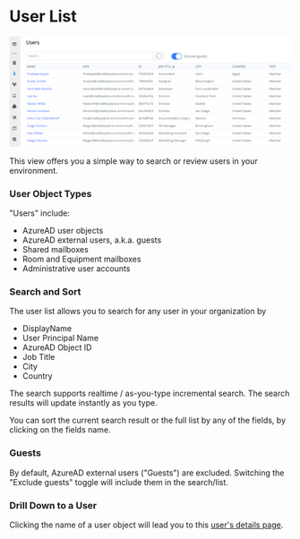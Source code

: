# User List

![User List View](<../../.gitbook/assets/image (13) (1).png>)

This view offers you a simple way to search or review users in your environment.

### User Object Types

"Users" include:

* AzureAD user objects
* AzureAD external users, a.k.a. guests
* Shared mailboxes
* Room and Equipment mailboxes
* Administrative user accounts

### Search and Sort

The user list allows you to search for any user in your organization by

* DisplayName
* User Principal Name
* AzureAD Object ID
* Job Title
* City
* Country

The search supports realtime / as-you-type incremental search. The search results will update instantly as you type.

You can sort the current search result or the full list by any of the fields, by clicking on the fields name.

### Guests

By default, AzureAD external users ("Guests") are excluded. Switching the "Exclude guests" toggle will include them in the search/list.

### Drill Down to a User

Clicking the name of a user object will lead you to this [user's details page](user-details.md).

